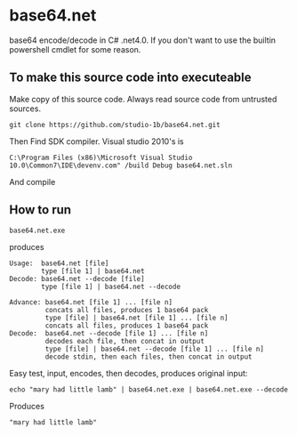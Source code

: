 # base64.net
base64 encode/decode in C# .net4.0.  If you don't want to use the builtin powershell cmdlet for some reason. 

## To make this source code into executeable

Make copy of this source code.  Always read source code from untrusted sources.
```
git clone https://github.com/studio-1b/base64.net.git
```

Then Find SDK compiler.  Visual studio 2010's is
```
C:\Program Files (x86)\Microsoft Visual Studio 10.0\Common7\IDE\devenv.com" /build Debug base64.net.sln
```
And compile

## How to run

```
base64.net.exe
```
produces
```
Usage:  base64.net [file]
        type [file 1] | base64.net
Decode: base64.net --decode [file]
        type [file 1] | base64.net --decode

Advance: base64.net [file 1] ... [file n]
         concats all files, produces 1 base64 pack
         type [file] | base64.net [file 1] ... [file n]
         concats all files, produces 1 base64 pack
Decode:  base64.net --decode [file 1] ... [file n]
         decodes each file, then concat in output
         type [file] | base64.net --decode [file 1] ... [file n]
         decode stdin, then each files, then concat in output
```

Easy test, input, encodes, then decodes, produces original input:
```
echo "mary had little lamb" | base64.net.exe | base64.net.exe --decode
```
Produces
```
"mary had little lamb"
```

